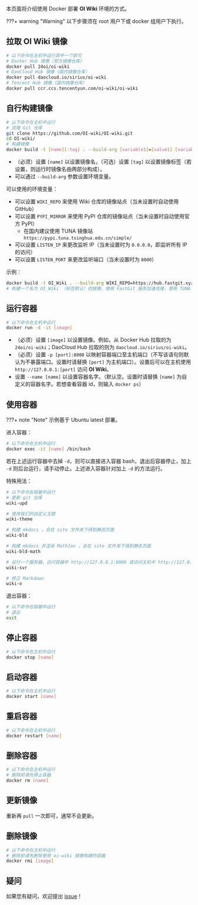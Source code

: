 本页面将介绍使用 Docker 部署 **OI Wiki** 环境的方式。

???+ warning "Warning"
    以下步骤须在 root 用户下或 docker 组用户下执行。

## 拉取 **OI Wiki** 镜像

```bash
# 以下命令在主机中运行其中一个即可
# Docker Hub 镜像（官方镜像仓库）
docker pull 24oi/oi-wiki
# DaoCloud Hub 镜像（国内镜像仓库）
docker pull daocloud.io/sirius/oi-wiki
# Tencent Hub 镜像（国内镜像仓库）
docker pull ccr.ccs.tencentyun.com/oi-wiki/oi-wiki
```

## 自行构建镜像

```bash
# 以下命令在主机中运行
# 克隆 Git 仓库
git clone https://github.com/OI-wiki/OI-wiki.git
cd OI-wiki/
# 构建镜像
docker build -t [name][:tag] . --build-arg [variable1]=[value1] [variable2]=[value2]...
```

-   （必须）设置 `[name]` 以设置镜像名，（可选）设置 `[tag]` 以设置镜像标签（若设置，则运行时镜像名由两部分构成）。
-   可以通过 `--build-arg` 参数设置环境变量。

可以使用的环境变量：

-   可以设置 `WIKI_REPO` 来使用 Wiki 仓库的镜像站点（当未设置时自动使用 GitHub）
-   可以设置 `PYPI_MIRROR` 来使用 PyPI 仓库的镜像站点（当未设置时自动使用官方 PyPI）
    -   在国内建议使用 TUNA 镜像站 `https://pypi.tuna.tsinghua.edu.cn/simple/`
-   可以设置 `LISTEN_IP` 来更改监听 IP（当未设置时为 `0.0.0.0`，即监听所有 IP 的访问）
-   可以设置 `LISTEN_PORT` 来更改监听端口（当未设置时为 `8000`）

示例：

```bash
docker build -t OI_Wiki . --build-arg WIKI_REPO=https://hub.fastgit.xyz/OI-wiki/OI-wiki.git PYPI_MIRROR=https://pypi.tuna.tsinghua.edu.cn/simple/
# 构建一个名为 OI_Wiki （标签默认）的镜像，使用 FastGit 服务加速克隆，使用 TUNA 镜像站。
```

## 运行容器

```bash
# 以下命令在主机中运行
docker run -d -it [image]
```

-   （必须）设置 `[image]` 以设置镜像。例如，从 Docker Hub 拉取的为 `24oi/oi-wiki`；DaoCloud Hub 拉取的则为 `daocloud.io/sirius/oi-wiki`。
-   （必须）设置 `-p [port]:8000` 以映射容器端口至主机端口（不写该语句则默认为不暴露端口。设置时请替换 `[port]` 为主机端口）。设置后可以在主机使用 `http://127.0.0.1:[port]` 访问 **OI Wiki**。
-   设置 `--name [name]` 以设置容器名字。（默认空。设置时请替换 `[name]` 为自定义的容器名字。若想查看容器 id，则输入 `docker ps`）

## 使用容器

???+ note "Note"
    示例基于 Ubuntu latest 部署。

进入容器：

```bash
# 以下命令在主机中运行
docker exec -it [name] /bin/bash
```

若在上述运行容器中去掉 `-d`，则可以直接进入容器 bash，退出后容器停止，加上 `-d` 则后台运行，请手动停止。上述进入容器针对加上 `-d` 的方法运行。

特殊用法：

```bash
# 以下命令在容器中运行
# 更新 git 仓库
wiki-upd

# 使用我们的自定义主题
wiki-theme

# 构建 mkdocs ，会在 site 文件夹下得到静态页面
wiki-bld

# 构建 mkdocs 并渲染 MathJax ，会在 site 文件夹下得到静态页面
wiki-bld-math

# 运行一个服务器，访问容器中 http://127.0.0.1:8000 或访问主机中 http://127.0.0.1:[port] 可以查看效果
wiki-svr

# 修正 Markdown
wiki-o
```

退出容器：

```bash
# 以下命令在容器中运行
# 退出
exit
```

## 停止容器

```bash
# 以下命令在主机中运行
docker stop [name]
```

## 启动容器

```bash
# 以下命令在主机中运行
docker start [name]
```

## 重启容器

```bash
# 以下命令在主机中运行
docker restart [name]
```

## 删除容器

```bash
# 以下命令在主机中运行
# 删除前请先停止容器
docker rm [name]
```

## 更新镜像

重新再 `pull` 一次即可，通常不会更新。

## 删除镜像

```bash
# 以下命令在主机中运行
# 删除前请先删除使用 oi-wiki 镜像构建的容器
docker rmi [image]
```

## 疑问

如果您有疑问，欢迎提出 [issue](https://github.com/OI-wiki/OI-wiki/issues/new/choose)！
